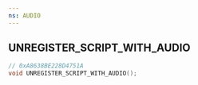 ```yaml
---
ns: AUDIO
---
```

## UNREGISTER_SCRIPT_WITH_AUDIO

```c
// 0xA8638BE228D4751A
void UNREGISTER_SCRIPT_WITH_AUDIO();
```

